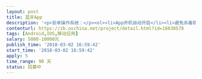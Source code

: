 ```yaml
---                
layout: post       
title: 蓝牙App           
description: '<p>安卓操作系统：</p><ol><li>App开机自动开启</li><li>避免杀毒软件杀死</li><li>避免电量优化软件杀死</li><li>避免因手机内存吃紧而被杀死</li><li>避免用户因误操作退出蓝牙钥匙App</li><li>App后台运行耗电量小于电池容量的5%（每12小时）</li><li>APP适用于销量Top100的手机</li><li>&nbsp;App适用率覆盖Andriod系统4.3及以上版本+蓝牙4.0及以上协议的安卓手机</li></ol><p>苹果操作系统：</p><ol><li>避免杀毒软件杀死</li><li>避免电量优化软件杀死</li><li>避免因手机App因用级内存不足而被杀死</li><li>退出蓝牙钥匙App或者关闭蓝牙开关时提示用户</li><li>App后台运行耗电量小于电池容量的5%（每12小时）</li><li>App适用于7.0及以上版本IOS系统（iPad等平板设备不做要求）</li></ol>'     
contenturl: https://zb.oschina.net/project/detail.html?id=16030578      
tags: [Android,IOS,移动应用]            
salary: 5000-10000元          
publish_time: '2018-03-02 16:59:42'         
start_time: '2018-03-02 16:59:42'           
apply: 5                   
time_range: 90 天              
status: 招募中                  
---                 
```

